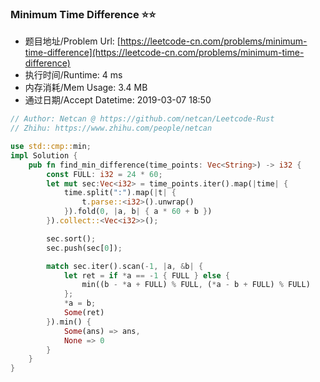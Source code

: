 
### Minimum Time Difference :star::star:
- 题目地址/Problem Url: [https://leetcode-cn.com/problems/minimum-time-difference](https://leetcode-cn.com/problems/minimum-time-difference)
- 执行时间/Runtime: 4 ms 
- 内存消耗/Mem Usage: 3.4 MB
- 通过日期/Accept Datetime: 2019-03-07 18:50

```rust
// Author: Netcan @ https://github.com/netcan/Leetcode-Rust
// Zhihu: https://www.zhihu.com/people/netcan

use std::cmp::min;
impl Solution {
    pub fn find_min_difference(time_points: Vec<String>) -> i32 {
        const FULL: i32 = 24 * 60;
        let mut sec:Vec<i32> = time_points.iter().map(|time| {
            time.split(":").map(|t| {
                t.parse::<i32>().unwrap()
            }).fold(0, |a, b| { a * 60 + b })
        }).collect::<Vec<i32>>();

        sec.sort();
        sec.push(sec[0]);

        match sec.iter().scan(-1, |a, &b| {
            let ret = if *a == -1 { FULL } else {
                min((b - *a + FULL) % FULL, (*a - b + FULL) % FULL)
            };
            *a = b;
            Some(ret)
        }).min() {
            Some(ans) => ans,
            None => 0
        }
    }
}


```
